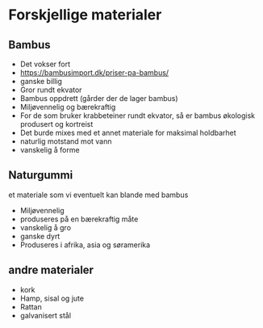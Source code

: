 # Forskjellige materialer
## Bambus
- Det vokser fort
- https://bambusimport.dk/priser-pa-bambus/
- ganske billig
- Gror rundt ekvator
- Bambus oppdrett (gårder der de lager bambus)
- Miljøvennelig og bærekraftig 
- For de som bruker krabbeteiner rundt ekvator, så er bambus økologisk produsert og kortreist
- Det burde mixes med et annet materiale for maksimal holdbarhet
- naturlig motstand mot vann
- vanskelig å forme

## Naturgummi
et materiale som vi eventuelt kan blande med bambus
- Miljøvennelig
- produseres på en bærekraftig måte
- vanskelig å gro
- ganske dyrt
- Produseres i afrika, asia og søramerika 

## andre materialer
- kork
- Hamp, sisal og jute
- Rattan
- galvanisert stål
